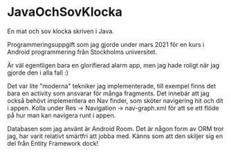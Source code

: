 # JavaOchSovKlocka
En mat och sov klocka skriven i Java. 

Programmeringsuppgift som jag gjorde under mars 2021 för en kurs i Android programmering från Stockholms universitet.

Är väl egentligen bara en glorifierad alarm app, men jag hade roligt när jag gjorde den i alla fall :)

Det var lite "moderna" tekniker jag implementerade, till exempel finns det bara en activity som ansvarar för många fragments. Det innebär att jag också behövt implementera en Nav finder, som sköter navigering hit och dit i appen. Kolla under Res -> Navigation -> nav-graph.xml för att se ett flöde på hur man kan navigera runt i appen. 

Databasen som jag använt är Android Room. Det är någon form av ORM tror jag, har varit relativt smärtfri att jobba med. Känns som att den skiljer sig en del från Entity Framework dock!
